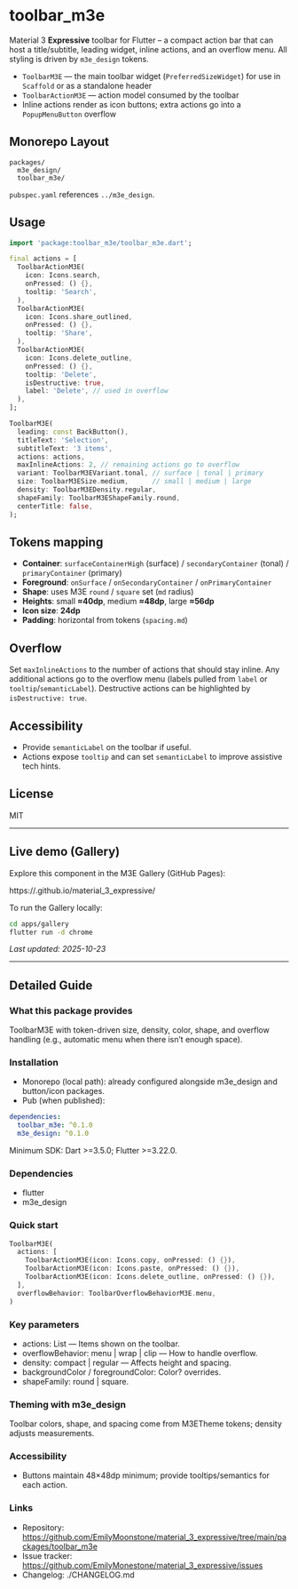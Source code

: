 # toolbar_m3e

Material 3 **Expressive** toolbar for Flutter – a compact action bar that can host a title/subtitle, leading widget, inline actions, and an overflow menu. All styling is driven by `m3e_design` tokens.

- `ToolbarM3E` — the main toolbar widget (`PreferredSizeWidget`) for use in `Scaffold` or as a standalone header
- `ToolbarActionM3E` — action model consumed by the toolbar
- Inline actions render as icon buttons; extra actions go into a `PopupMenuButton` overflow

## Monorepo Layout

```
packages/
  m3e_design/
  toolbar_m3e/
```

`pubspec.yaml` references `../m3e_design`.

## Usage

```dart
import 'package:toolbar_m3e/toolbar_m3e.dart';

final actions = [
  ToolbarActionM3E(
    icon: Icons.search,
    onPressed: () {},
    tooltip: 'Search',
  ),
  ToolbarActionM3E(
    icon: Icons.share_outlined,
    onPressed: () {},
    tooltip: 'Share',
  ),
  ToolbarActionM3E(
    icon: Icons.delete_outline,
    onPressed: () {},
    tooltip: 'Delete',
    isDestructive: true,
    label: 'Delete', // used in overflow
  ),
];

ToolbarM3E(
  leading: const BackButton(),
  titleText: 'Selection',
  subtitleText: '3 items',
  actions: actions,
  maxInlineActions: 2, // remaining actions go to overflow
  variant: ToolbarM3EVariant.tonal, // surface | tonal | primary
  size: ToolbarM3ESize.medium,      // small | medium | large
  density: ToolbarM3EDensity.regular,
  shapeFamily: ToolbarM3EShapeFamily.round,
  centerTitle: false,
);
```

## Tokens mapping

- **Container**: `surfaceContainerHigh` (surface) / `secondaryContainer` (tonal) / `primaryContainer` (primary)
- **Foreground**: `onSurface` / `onSecondaryContainer` / `onPrimaryContainer`
- **Shape**: uses M3E `round` / `square` set (`md` radius)
- **Heights**: small **≈40dp**, medium **≈48dp**, large **≈56dp**
- **Icon size**: **24dp**
- **Padding**: horizontal from tokens (`spacing.md`)

## Overflow

Set `maxInlineActions` to the number of actions that should stay inline. Any additional actions go to the overflow menu (labels pulled from `label` or `tooltip`/`semanticLabel`). Destructive actions can be highlighted by `isDestructive: true`.

## Accessibility

- Provide `semanticLabel` on the toolbar if useful.
- Actions expose `tooltip` and can set `semanticLabel` to improve assistive tech hints.

## License

MIT


---

## Live demo (Gallery)

Explore this component in the M3E Gallery (GitHub Pages):

https://<your-github-username>.github.io/material_3_expressive/

To run the Gallery locally:

```sh
cd apps/gallery
flutter run -d chrome
```

_Last updated: 2025-10-23_


---

## Detailed Guide

### What this package provides
ToolbarM3E with token-driven size, density, color, shape, and overflow handling (e.g., automatic menu when there isn’t enough space).

### Installation
- Monorepo (local path): already configured alongside m3e_design and button/icon packages.
- Pub (when published):
```yaml
dependencies:
  toolbar_m3e: ^0.1.0
  m3e_design: ^0.1.0
```

Minimum SDK: Dart >=3.5.0; Flutter >=3.22.0.

### Dependencies
- flutter
- m3e_design

### Quick start
```dart
ToolbarM3E(
  actions: [
    ToolbarActionM3E(icon: Icons.copy, onPressed: () {}),
    ToolbarActionM3E(icon: Icons.paste, onPressed: () {}),
    ToolbarActionM3E(icon: Icons.delete_outline, onPressed: () {}),
  ],
  overflowBehavior: ToolbarOverflowBehaviorM3E.menu,
)
```

### Key parameters
- actions: List<ToolbarActionM3E> — Items shown on the toolbar.
- overflowBehavior: menu | wrap | clip — How to handle overflow.
- density: compact | regular — Affects height and spacing.
- backgroundColor / foregroundColor: Color? overrides.
- shapeFamily: round | square.

### Theming with m3e_design
Toolbar colors, shape, and spacing come from M3ETheme tokens; density adjusts measurements.

### Accessibility
- Buttons maintain 48×48dp minimum; provide tooltips/semantics for each action.

### Links
- Repository: https://github.com/EmilyMoonstone/material_3_expressive/tree/main/packages/toolbar_m3e
- Issue tracker: https://github.com/EmilyMonestone/material_3_expressive/issues
- Changelog: ./CHANGELOG.md
